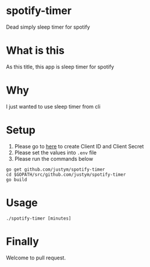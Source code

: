 # spotify-timer
Dead simply sleep timer for spotify

# What is this 
As this title, this app is sleep timer for spotify

# Why 
I just wanted to use sleep timer from cli

# Setup 
1. Please go to [here](https://developer.spotify.com/dashboard/) to create Client ID and Client Secret 
2. Please set the values into ``` .env ``` file
3. Please run the commands below
```
go get github.com/justym/spotify-timer
cd $GOPATH/src/github.com/justym/spotify-timer
go build
```

# Usage
```
./spotify-timer [minutes]
```

# Finally
Welcome to pull request. 




